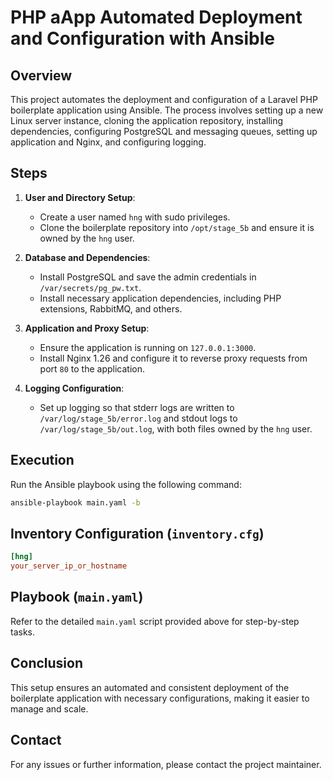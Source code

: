 # PHP aApp Automated Deployment and Configuration with Ansible 

## Overview
This project automates the deployment and configuration of a Laravel PHP boilerplate application using Ansible. The process involves setting up a new Linux server instance, cloning the application repository, installing dependencies, configuring PostgreSQL and messaging queues, setting up application and Nginx, and configuring logging.

## Steps

1. **User and Directory Setup**:
    - Create a user named `hng` with sudo privileges.
    - Clone the boilerplate repository into `/opt/stage_5b` and ensure it is owned by the `hng` user.

2. **Database and Dependencies**:
    - Install PostgreSQL and save the admin credentials in `/var/secrets/pg_pw.txt`.
    - Install necessary application dependencies, including PHP extensions, RabbitMQ, and others.

3. **Application and Proxy Setup**:
    - Ensure the application is running on `127.0.0.1:3000`.
    - Install Nginx 1.26 and configure it to reverse proxy requests from port `80` to the application.

4. **Logging Configuration**:
    - Set up logging so that stderr logs are written to `/var/log/stage_5b/error.log` and stdout logs to `/var/log/stage_5b/out.log`, with both files owned by the `hng` user.

## Execution
Run the Ansible playbook using the following command:
```bash
ansible-playbook main.yaml -b
```

## Inventory Configuration (`inventory.cfg`)
```ini
[hng]
your_server_ip_or_hostname
```

## Playbook (`main.yaml`)
Refer to the detailed `main.yaml` script provided above for step-by-step tasks.

## Conclusion
This setup ensures an automated and consistent deployment of the boilerplate application with necessary configurations, making it easier to manage and scale.

## Contact
For any issues or further information, please contact the project maintainer.
